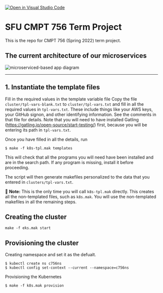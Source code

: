 [![Open in Visual Studio Code](https://classroom.github.com/assets/open-in-vscode-f059dc9a6f8d3a56e377f745f24479a46679e63a5d9fe6f495e02850cd0d8118.svg)](https://classroom.github.com/online_ide?assignment_repo_id=7229864&assignment_repo_type=AssignmentRepo)
# SFU CMPT 756 Term Project

This is the repo for CMPT 756 (Spring 2022) term project.

<!-- 
## Execution environemt comments
This repository is desinged and develop to run on the EKS (Elastic Kubernetes Service) of AWS.
--- -->

## The current architecture of our microservices
![microserviced-based app diagram](https://user-images.githubusercontent.com/44685975/159101267-cfe1dabf-2752-41cd-a1b4-b075f8656edb.jpg)

---
## 1. Instantiate the template files

Fill in the required values in the template variable file
Copy the file `cluster/tpl-vars-blank.txt` to `cluster/tpl-vars.txt` and fill in all the required values in `tpl-vars.txt`. These include things like your AWS keys, your GitHub signon, and other identifying information. See the comments in that file for details. Note that you will need to have installed Gatling (https://gatling.io/open-source/start-testing/) first, because you will be entering its path in `tpl-vars.txt`.

Once you have filled in all the details, run
~~~
$ make -f k8s-tpl.mak templates
~~~
This will check that all the programs you will need have been installed and are in the search path. If any program is missing, install it before proceeding.

The script will then generate makefiles personalized to the data that you entered in `clusters/tpl-vars.txt`.

:loudspeaker: **Note:** This is the only time you will call `k8s-tpl.mak` directly. This creates all the non-templated files, such as `k8s.mak`. You will use the non-templated makefiles in all the remaining steps.


## Creating the cluster
~~~
make -f eks.mak start
~~~



## Provisioning the cluster
Creating namespace and set it as the defualt.
~~~
$ kubectl create ns c756ns
$ kubectl config set-context --current --namespace=c756ns
~~~
Provisioning the Kubernetes
~~~
$ make -f k8s.mak provision
~~~
